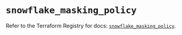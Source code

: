 # `snowflake_masking_policy`

Refer to the Terraform Registry for docs: [`snowflake_masking_policy`](https://registry.terraform.io/providers/snowflakedb/snowflake/2.7.0/docs/resources/masking_policy).
